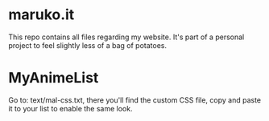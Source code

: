 # maruko.it
This repo contains all files regarding my website. It's part of a personal project to feel slightly less of a bag of potatoes.
# MyAnimeList
Go to: text/mal-css.txt, there you'll find the custom CSS file, copy and paste it to your list to enable the same look.